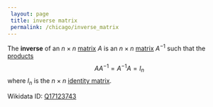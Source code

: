 ```yaml
---
 layout: page
 title: inverse matrix
 permalink: /chicago/inverse_matrix
---
```

The **inverse** of an $n\times n$ [matrix](https://defsmath.github.io/DefsMath/matrix) $A$ is an $n\times n$ [matrix](https://defsmath.github.io/DefsMath/matrix) $A^{-1}$ such that the [products](https://defsmath.github.io/DefsMath/matrix_multiplication) $$AA^{-1} = A^{-1}A = I_n$$ where $I_n$ is the $n\times n$ [identity matrix](https://defsmath.github.io/DefsMath/identity_matrix).

Wikidata ID: [Q17123743](https://www.wikidata.org/wiki/Q17123743)